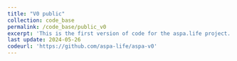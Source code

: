 ```yaml
---
title: "V0 public"
collection: code_base
permalink: /code_base/public_v0
excerpt: 'This is the first version of code for the aspa.life project. Please contact us at aspa.life1@gmail.com for accessing the private code.'
last update: 2024-05-26
codeurl: 'https://github.com/aspa-life/aspa-v0'
---
```

